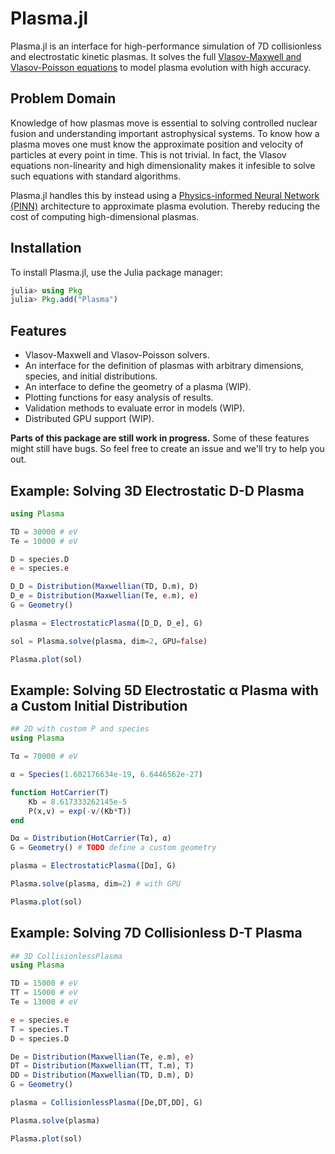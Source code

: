 # Plasma.jl

Plasma.jl is an interface for high-performance simulation of 7D collisionless and electrostatic kinetic plasmas. It solves the full [Vlasov-Maxwell and Vlasov-Poisson equations](https://en.wikipedia.org/wiki/Vlasov_equation) to model plasma evolution with high accuracy.

## Problem Domain

Knowledge of how plasmas move is essential to solving controlled nuclear fusion and understanding important astrophysical systems. To know how a plasma moves one must know the approximate position and velocity of particles at every point in time. This is not trivial. In fact, the Vlasov equations non-linearity and high dimensionality makes it infesible to solve such equations with standard algorithms.

Plasma.jl handles this by instead using a [Physics-informed Neural Network (PINN)](https://arxiv.org/abs/2107.09443) architecture to approximate plasma evolution. Thereby reducing the cost of computing high-dimensional plasmas.

## Installation

To install Plasma.jl, use the Julia package manager:

```julia
julia> using Pkg
julia> Pkg.add("Plasma")
```

## Features

- Vlasov-Maxwell and Vlasov-Poisson solvers.
- An interface for the definition of plasmas with arbitrary dimensions, species, and initial distributions.
- An interface to define the geometry of a plasma (WIP).
- Plotting functions for easy analysis of results.
- Validation methods to evaluate error in models (WIP).
- Distributed GPU support (WIP).

**Parts of this package are still work in progress.** Some of these features might still have bugs. So feel free to create an issue and we'll try to help you out.

## Example: Solving 3D Electrostatic D-D Plasma

```julia
using Plasma

TD = 30000 # eV
Te = 10000 # eV

D = species.D
e = species.e

D_D = Distribution(Maxwellian(TD, D.m), D)
D_e = Distribution(Maxwellian(Te, e.m), e)
G = Geometry()

plasma = ElectrostaticPlasma([D_D, D_e], G)

sol = Plasma.solve(plasma, dim=2, GPU=false)

Plasma.plot(sol)
```

## Example: Solving 5D Electrostatic α Plasma with a Custom Initial Distribution

```julia
## 2D with custom P and species
using Plasma

Tα = 70000 # eV

α = Species(1.602176634e-19, 6.6446562e-27)

function HotCarrier(T)
    Kb = 8.617333262145e-5
    P(x,v) = exp(-v/(Kb*T))
end

Dα = Distribution(HotCarrier(Tα), α)
G = Geometry() # TODO define a custom geometry

plasma = ElectrostaticPlasma([Dα], G)

Plasma.solve(plasma, dim=2) # with GPU

Plasma.plot(sol)
```

## Example: Solving 7D Collisionless D-T Plasma

```julia
## 3D CollisionlessPlasma
using Plasma

TD = 15000 # eV
TT = 15000 # eV
Te = 13000 # eV

e = species.e
T = species.T
D = species.D

De = Distribution(Maxwellian(Te, e.m), e)
DT = Distribution(Maxwellian(TT, T.m), T)
DD = Distribution(Maxwellian(TD, D.m), D)
G = Geometry()

plasma = CollisionlessPlasma([De,DT,DD], G)

Plasma.solve(plasma)

Plasma.plot(sol)
```

